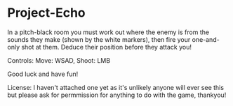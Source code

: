 # Project-Echo

In a pitch-black room you must work out where the enemy is from the sounds they make (shown by the white markers), then fire your one-and-only shot at them. Deduce their position before they attack you!

Controls: Move: WSAD, Shoot: LMB

Good luck and have fun!

License: I haven't attached one yet as it's unlikely anyone will ever see this but please ask for permmission for anything to do with the game, thankyou!
